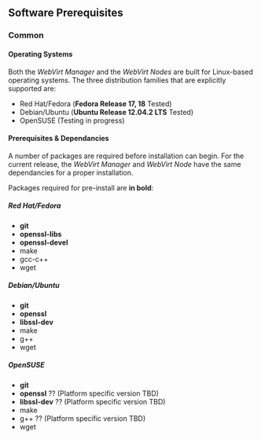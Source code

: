 ## Software Prerequisites

### Common ###

#### Operating Systems ####

Both the *WebVirt Manager* and the *WebVirt Nodes* are built for Linux-based operating systems.  The three distribution families that are explicitly supported are:

*    Red Hat/Fedora (**Fedora Release 17, 18** Tested)
*    Debian/Ubuntu (**Ubuntu Release 12.04.2 LTS** Tested)
*    OpenSUSE (Testing in progress)

#### Prerequisites & Dependancies ####

A number of packages are required before installation can begin.  For the current release, the *WebVirt Manager* and *WebVirt Node* have the same dependancies for a proper installation.

Packages required for pre-install are **in bold**:

##### Red Hat/Fedora #####

*    **git**
*    **openssl-libs**
*    **openssl-devel**
*    make
*    gcc-c++
*    wget

##### Debian/Ubuntu #####

*    **git**
*    **openssl**
*    **libssl-dev**
*    make
*    g++
*    wget

##### OpenSUSE #####

*    **git**
*    **openssl**    ?? (Platform specific version TBD)
*    **libssl-dev** ?? (Platform specific version TBD)
*    make
*    g++            ?? (Platform specific version TBD)
*    wget

